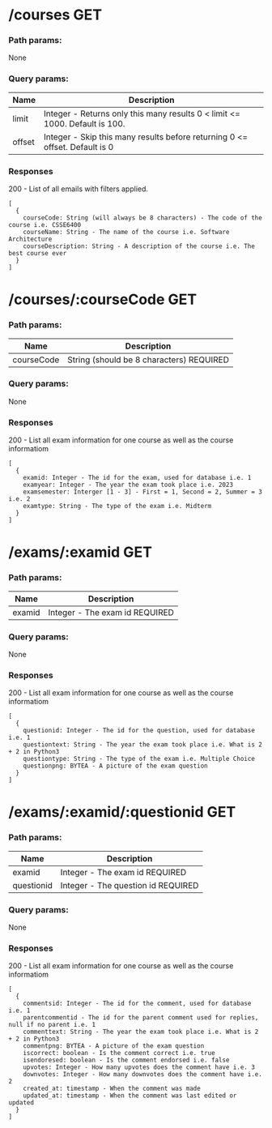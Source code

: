 # /courses GET
### Path params:   
None   
### Query params:
| Name | Description |
|----|----|
| limit | Integer - Returns only this many results 0 < limit <= 1000. Default is 100. |
| offset | Integer - Skip this many results before returning 0 <= offset. Default is 0 |
### Responses
200 - List of all emails with filters applied.
```
[
  {
    courseCode: String (will always be 8 characters) - The code of the course i.e. CSSE6400
    courseName: String - The name of the course i.e. Software Architecture
    courseDescription: String - A description of the course i.e. The best course ever
  }
]
```
# /courses/:courseCode GET
### Path params:
| Name | Description |
|----|----|
| courseCode | String (should be 8 characters) REQUIRED |
### Query params:
None
### Responses
200 - List all exam information for one course as well as the course informatiom
```
[
  {
    examid: Integer - The id for the exam, used for database i.e. 1
    examyear: Integer - The year the exam took place i.e. 2023
    examsemester: Interger [1 - 3] - First = 1, Second = 2, Summer = 3 i.e. 2
    examtype: String - The type of the exam i.e. Midterm
  }
]

```
# /exams/:examid GET
### Path params:
| Name | Description |
|----|----|
| examid | Integer - The exam id REQUIRED |
### Query params:
None
### Responses
200 - List all exam information for one course as well as the course informatiom
```
[
  {
    questionid: Integer - The id for the question, used for database i.e. 1
    questiontext: String - The year the exam took place i.e. What is 2 + 2 in Python3
    questiontype: String - The type of the exam i.e. Multiple Choice
    questionpng: BYTEA - A picture of the exam question
  }
]
```
# /exams/:examid/:questionid GET
### Path params:
| Name | Description |
|----|----|
| examid | Integer - The exam id REQUIRED |
| questionid | Integer - The question id REQUIRED |
### Query params:
None
### Responses
200 - List all exam information for one course as well as the course informatiom
```
[
  {
    commentsid: Integer - The id for the comment, used for database i.e. 1
    parentcommentid - The id for the parent comment used for replies, null if no parent i.e. 1
    commenttext: String - The year the exam took place i.e. What is 2 + 2 in Python3
    commentpng: BYTEA - A picture of the exam question
    iscorrect: boolean - Is the comment correct i.e. true
    isendoresed: boolean - Is the comment endorsed i.e. false
    upvotes: Integer - How many upvotes does the comment have i.e. 3
    downvotes: Integer - How many downvotes does the comment have i.e. 2
    created_at: timestamp - When the comment was made
    updated_at: timestamp - When the comment was last edited or updated
  }
]
```
